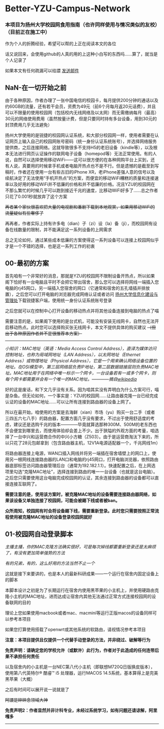 # Better-YZU-Campus-Network
### 本项目为扬州大学校园网食用指南（也许同样使用与情况类似的友校）（目前正在施工中）
作为个人的折腾经验，希望可以帮的上正在阅读本文的各位

话又说回来，会使用github的人真的用的上这种小白写的东西吗……算了，就当是个人记录了

如果本文有任何疏漏可以给譞 [发送邮件](mailto:GMX@daylily.onmicrosoft.com?subject=顾老师我一直是您的粉丝啊)
## NaN-在一切开始之前

由于各种原因，作者办理了一张中国电信的校园卡，每月提供200分钟的通话以及约60GB的流量，还有若干会员，资费为49元（前6个月每月返20元话费），并且可以不限量的使用校园网（包括校内无线网络及以太网）而无需缴纳每月（最高）30元的网络使用费用（虽然按量计费，但是只要同时持有多台设备，用到30元的封顶费用几乎无法避免）

扬州大学使用的是锐捷的校园网认证系统，和大部分校园网一样，使用者需要在认证网页上输入自己的校园网账号密码（统一身份认证系统账号），并选择网络服务提供商，之后连接网络。这就导致很多不支持H5的老旧设备（kindle等），以及根本无法进行网页认证操作的联网电子设备（homepod等）无法正常使用。有的人说，自然可以选择使用移动WiFi——这可以很方便的在各种网购平台上买到，还有人说，真要用的时候拿手机或者电脑开热点也不是不行。但是遗憾的是截至到写稿时，作者还在使用一台有些古旧的iPhone XR，老iPhone差强人意的信号以及续航决定了无法使用“手机开热点”的方案，而便宜的移动WiFi糟糕的质量和连接速率以及好用的移动WiFi并不低廉的价格和并不低廉的价格。况且YZU的校园网在不那么繁忙的时候几乎可以跑到接近千兆的速度，比移动WiFi好多了……总之作者只花了0.001秒就放弃了这个方案  

~~再者某个家伙很喜欢把大量的电视剧和番剧下载到本地观赏，如果用移动WiFi的流量疑似有些奢侈了~~

再再者，作者实际上持有许多电（dian）子（zi）设（la）备（ji），而校园网有设备在线数量的限制，并不能满足这一系列设备的上网需求

总之无论如何，通过某些成本低廉的方案使得这一系列设备可以连接上校园网似乎才是一个不错的选择，也是这一系列工作的初衷

## 00-最初的方案

首先咱有一个非常好的消息，那就是YZU的校园网不限制设备开热点，所以如果阁下恰好有一台电脑且平时不会把它带出宿舍，那么您可以选择将网线一端插入您电脑的rj45网口，另一端插入您宿舍的网口（它通常和宿舍的五孔墙插并排放置），之后您可以打开电脑的浏览器完成网络认证或者访问 [扬州大学信息化建设与管理处](https://xxhc.yzu.edu.cn/info/1082/9044.htm"锐捷客户端下载")下载锐捷客户端，使用统一身份认证系统账号登录

之后您就可以在控制中心打开设备的移动热点并将其他设备连接到电脑的热点了喵

需要注意的是，如果阁下使用的是台式机，可能没有安装无线网卡，自然也无法开启移动热点。此时您可以选择购买张无线网卡，本文不提供具体的购买建议 ~~（但出于各种原因作者并不是很推荐本方案）~~

***
*小知识：MAC地址（英语：Media Access Control Address），直译为媒体访问控制地址，也称为局域网地址（LAN Address），以太网地址（Ethernet Address）或物理地址（Physical Address），它是一个用来确认网络设备位置的地址。在OSI模型中，第三层网络层负责IP地址，第二层数据链接层则负责MAC地址。MAC地址用于在网络中唯一标示一个网卡，一台设备若有一或多个网卡，则每个网卡都需要并会有一个唯一的MAC地址。————摘自[wikipedia](https://zh.wikipedia.org/wiki/MAC%E5%9C%B0%E5%9D%80)*

好的这是废话，和下文几乎没有关系。因为咱其实没有弄明白为什么方案可行，喵是杂鱼。但无论如何，一个事实是：YZU的校园网……让路由器克隆一台已经完成认证的设备的MAC地址……可以让所有连接到路由器的设备上网了。

所以在最开始，咱使用的方案是去海鲜（xian）市场（yu）购买一台二手（或者三四五六七八手）的路由器，配置方面几乎没有要求，不过出于使用舒适度的考虑，建议还是选购千兆的版本————毕竟就算选那种300M、500M的老东西也不会便宜到哪里去，而使用体验却会差上不少。出于狭隘的外观方面的考量，咱选择了一台中兴和运营商合作的中兴小方糖（Z503）。由于是运营商淘汰下来的，所以只花了28元包邮拿到（包含路由器主机，12V1A电源适配器一个，千兆网线1m）

将路由器连接上电源，WAN口插入网线并将另一端插在宿舍墙壁上的网口上，使用另一根网线连接路由器的LAN口和电脑的rj45网口，打开电脑浏览器，依照路由器底部标签访问路由器管理后台（通常为192.182.1.1）。快速配置之后，在上网选项里勾选“克隆MAC地址”，选择连接到路由的唯一一台设备（也就是这台电脑）。之后您只需要使用这台电脑完成校园网的认证，其余连接到路由器的设备都可以直接连接互联网了。

**需要注意的是，使用该方案时，被克隆MAC地址的设备需要连接路由器网络，如果该设备又单独连接了校园网，可能会被踢下线或者被ban。**

**众所周知，校园网有时会将设备踢下线，需要重新登录。此时您只需要按照正常流程使用被克隆MAC地址的设备登录校园网就好**

## 01-校园网自动登录脚本
*主播主播，你的MAC克隆方法确实很好，可是每次掉线都要重新登录还是太麻烦了，有没有更加简单强势的方法*

*有的兄弟，有的，这么好用的方法当然不止一个*

这就是接下来要讲的，也是本人的最新科研成果——一个运行在宿舍内固定设备上的脚本

本脚本设计之初是为了长期运行在宿舍内使用黑苹果的小主机上，并使用硬路由克隆小主机的MAC地址，进而达成让宿舍内其他无法通过正常方式连接校园网的设备联网的目的

理论上您如果使用macbook或者mac、macmini等运行正版macos的设备同样可以参考本项目

如果您打算使用搭载了openwrt或其他系统的软路由，请视情况参考本项目

**注意：本项目提供且仅提供一个代替手动登录的方法，并非绕过、破解等行为**

**免责声明：请确定您的学校允许（或默许）此行为，作者对于此造成的任何连带后果不承担任何责任**

以及宿舍内的小主机是一台NEC第八代小主机（即联想M720Q日版换皮版本），使用第八代英特尔® 酷睿™ i5 处理器，运行MACOS 14.5系统，基本算得上是完美黑苹果（大概）

之后有时间可以展开说一说就是了

~~阿譞是碎碎念领域大神~~

**免责声明2：作者显然并非计科专业，未经过系统学习，如有问题还请谅解，阿里嘎多**
***
